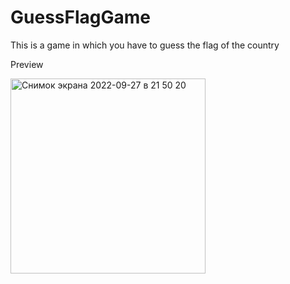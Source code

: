 # GuessFlagGame
This is a game in which you have to guess the flag of the country



Preview



<img width="312" alt="Снимок экрана 2022-09-27 в 21 50 20" src="https://user-images.githubusercontent.com/114521805/192622140-232530b3-68f7-4414-b102-8bca987f6978.png">
